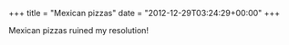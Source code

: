 +++
title = "Mexican pizzas"
date = "2012-12-29T03:24:29+00:00"
+++

Mexican pizzas ruined my resolution!
			